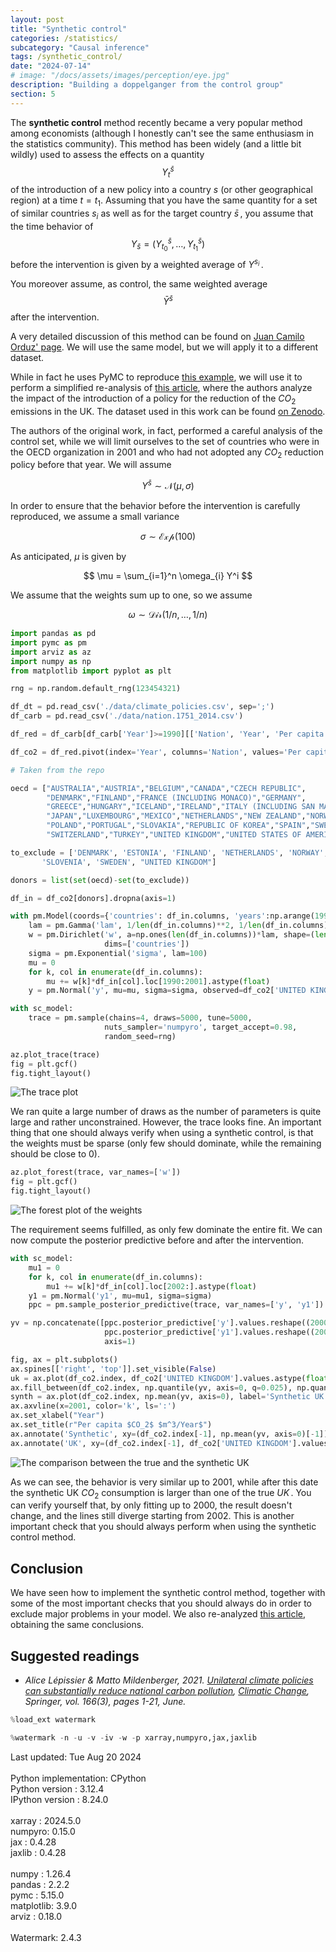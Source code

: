 ```yaml
---
layout: post
title: "Synthetic control"
categories: /statistics/
subcategory: "Causal inference"
tags: /synthetic_control/
date: "2024-07-14"
# image: "/docs/assets/images/perception/eye.jpg"
description: "Building a doppelganger from the control group"
section: 5
---
```


The **synthetic control** method recently became a very popular method
among economists (although I honestly can't see the same enthusiasm in
the statistics community).
This method has been widely (and a little bit wildly) used to assess
the effects on a quantity $$Y^{\bar{s}}_t$$ of the introduction of a new policy into a country $s$
(or other geographical region) at a time $t=t_1$.
Assuming that you have the same quantity for a set of similar countries $s_i$
as well as for the target country $\bar{s}\,,$
you assume that the time behavior of $$Y_{\bar{s}} = (Y_{t_0}^{\bar{s}}, \dots, Y^{\bar{s}}_{t_1})$$ before the intervention is given by a weighted
average of $Y^{s_i}\,.$

You moreover assume, as control, the same weighted average
$$\bar{Y}^{\bar{s}}$$ after the intervention.

A very detailed discussion of this method can be found on [Juan Camilo Orduz' page](https://juanitorduz.github.io/synthetic_control_pymc/).
We will use the same model, but we will apply it to a different dataset.

While in fact he uses PyMC to reproduce [this example](https://matheusfacure.github.io/python-causality-handbook/landing-page.html),
we will use it to perform a simplified re-analysis of [this article](https://link.springer.com/article/10.1007/s10584-021-03111-2), where the authors analyze the impact of the introduction
of a policy for the reduction of the $CO_2$ emissions in the UK.
The dataset used in this work can be found [on Zenodo](https://zenodo.org/records/4566804).

The authors of the original work, in fact, performed a careful analysis
of the control set, while we will limit ourselves to the set of countries
who were in the OECD organization in 2001 and who had not adopted any 
$CO_2$ reduction policy before that year.
We will assume

$$
Y^{\bar{s}} \sim \mathcal{N}(\mu, \sigma)
$$

In order to ensure that the behavior before the intervention is carefully
reproduced, we assume a small variance

$$
\sigma \sim \mathcal{Exp}(100)
$$

As anticipated, $\mu$ is given by

$$
\mu = \sum_{i=1}^n \omega_{i} Y^i
$$

We assume that the weights sum up to one, so we assume

$$
\omega \sim \mathcal{Dir}(1/n,\dots,1/n)
$$

```python
import pandas as pd
import pymc as pm
import arviz as az
import numpy as np
from matplotlib import pyplot as plt

rng = np.random.default_rng(123454321)

df_dt = pd.read_csv('./data/climate_policies.csv', sep=';')
df_carb = pd.read_csv('./data/nation.1751_2014.csv')

df_red = df_carb[df_carb['Year']>=1990][['Nation', 'Year', 'Per capita CO2 emissions (metric tons of carbon)']]

df_co2 = df_red.pivot(index='Year', columns='Nation', values='Per capita CO2 emissions (metric tons of carbon)')

# Taken from the repo

oecd = ["AUSTRALIA","AUSTRIA","BELGIUM","CANADA","CZECH REPUBLIC",
        "DENMARK","FINLAND","FRANCE (INCLUDING MONACO)","GERMANY",
        "GREECE","HUNGARY","ICELAND","IRELAND","ITALY (INCLUDING SAN MARINO)",
        "JAPAN","LUXEMBOURG","MEXICO","NETHERLANDS","NEW ZEALAND","NORWAY",
        "POLAND","PORTUGAL","SLOVAKIA","REPUBLIC OF KOREA","SPAIN","SWEDEN",
        "SWITZERLAND","TURKEY","UNITED KINGDOM","UNITED STATES OF AMERICA"]

to_exclude = ['DENMARK', 'ESTONIA', 'FINLAND', 'NETHERLANDS', 'NORWAY',
       'SLOVENIA', 'SWEDEN', "UNITED KINGDOM"]

donors = list(set(oecd)-set(to_exclude))

df_in = df_co2[donors].dropna(axis=1)

with pm.Model(coords={'countries': df_in.columns, 'years':np.arange(1990, 2001)}) as sc_model:
    lam = pm.Gamma('lam', 1/len(df_in.columns)**2, 1/len(df_in.columns))
    w = pm.Dirichlet('w', a=np.ones(len(df_in.columns))*lam, shape=(len(df_in.columns)),
                     dims=['countries'])
    sigma = pm.Exponential('sigma', lam=100)
    mu = 0
    for k, col in enumerate(df_in.columns):
        mu += w[k]*df_in[col].loc[1990:2001].astype(float)
    y = pm.Normal('y', mu=mu, sigma=sigma, observed=df_co2['UNITED KINGDOM'].loc[1990:2001])

with sc_model:
    trace = pm.sample(chains=4, draws=5000, tune=5000,
                     nuts_sampler='numpyro', target_accept=0.98,
                     random_seed=rng)

az.plot_trace(trace)
fig = plt.gcf()
fig.tight_layout()
```
![The trace plot](/docs/assets/images/statistics/synthetic_control/trace.webp)

We ran quite a large number of draws as the number of parameters is quite large
and rather unconstrained. However, the trace looks fine.
An important thing that one should always verify when using
a synthetic control, is that the weights must be sparse (only few should
dominate, while the remaining should be close to 0).

```python
az.plot_forest(trace, var_names=['w'])
fig = plt.gcf()
fig.tight_layout()
```

![The forest plot of the weights](/docs/assets/images/statistics/synthetic_control/weights.webp)

The requirement seems fulfilled, as only few dominate the entire fit.
We can now compute the posterior predictive before and after the intervention.

```python
with sc_model:
    mu1 = 0
    for k, col in enumerate(df_in.columns):
        mu1 += w[k]*df_in[col].loc[2002:].astype(float)
    y1 = pm.Normal('y1', mu=mu1, sigma=sigma)
    ppc = pm.sample_posterior_predictive(trace, var_names=['y', 'y1'])

yv = np.concatenate([ppc.posterior_predictive['y'].values.reshape((20000, -1)),
                     ppc.posterior_predictive['y1'].values.reshape((20000, -1))],
                     axis=1)

fig, ax = plt.subplots()
ax.spines[['right', 'top']].set_visible(False)
uk = ax.plot(df_co2.index, df_co2['UNITED KINGDOM'].values.astype(float), label='UK')
ax.fill_between(df_co2.index, np.quantile(yv, axis=0, q=0.025), np.quantile(yv, axis=0, q=0.975), color='grey', alpha=0.5)
synth = ax.plot(df_co2.index, np.mean(yv, axis=0), label='Synthetic UK')
ax.axvline(x=2001, color='k', ls=':')
ax.set_xlabel("Year")
ax.set_title(r"Per capita $CO_2$ $m^3/Year$")
ax.annotate('Synthetic', xy=(df_co2.index[-1], np.mean(yv, axis=0)[-1]), color=synth[0].get_color() )
ax.annotate('UK', xy=(df_co2.index[-1], df_co2['UNITED KINGDOM'].values.astype(float)[-1]), color=uk[0].get_color() )
```

![The comparison between the true and the synthetic UK](/docs/assets/images/statistics/synthetic_control/posterior_predictive.webp)

As we can see, the behavior is very similar up to 2001, while after this date
the synthetic UK $CO_2$ consumption is larger than one of the true $UK\,.$
You can verify yourself that, by only fitting up to 2000, the result doesn't
change, and the lines still diverge starting from 2002.
This is another important check that you should always perform when using the
synthetic control method.

## Conclusion

We have seen how to implement the synthetic control method, together with
some of the most important checks that you should always do in order to
exclude major problems in your model.
We also re-analyzed [this article](https://link.springer.com/article/10.1007/s10584-021-03111-2), obtaining the same conclusions.


## Suggested readings

- <cite>Alice Lépissier & Matto Mildenberger, 2021. <A HREF="https://ideas.repec.org/a/spr/climat/v166y2021i3d10.1007_s10584-021-03111-2.html">Unilateral climate policies can substantially reduce national carbon pollution</A>, <A HREF="https://ideas.repec.org/s/spr/climat.html">Climatic Change</A>, Springer, vol. 166(3), pages 1-21, June.</cite>

```python
%load_ext watermark
```

```python
%watermark -n -u -v -iv -w -p xarray,numpyro,jax,jaxlib
```

<div class="code">
Last updated: Tue Aug 20 2024
<br>

<br>
Python implementation: CPython
<br>
Python version       : 3.12.4
<br>
IPython version      : 8.24.0
<br>

<br>
xarray : 2024.5.0
<br>
numpyro: 0.15.0
<br>
jax    : 0.4.28
<br>
jaxlib : 0.4.28
<br>

<br>
numpy     : 1.26.4
<br>
pandas    : 2.2.2
<br>
pymc      : 5.15.0
<br>
matplotlib: 3.9.0
<br>
arviz     : 0.18.0
<br>

<br>
Watermark: 2.4.3
<br>
</div>